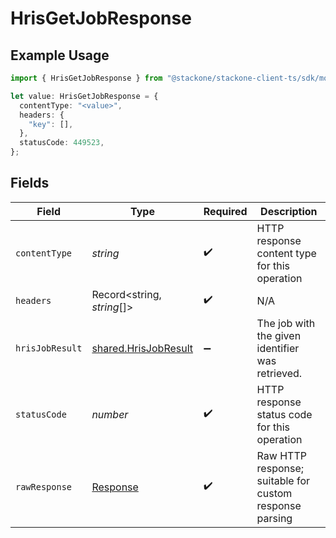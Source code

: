 # HrisGetJobResponse

## Example Usage

```typescript
import { HrisGetJobResponse } from "@stackone/stackone-client-ts/sdk/models/operations";

let value: HrisGetJobResponse = {
  contentType: "<value>",
  headers: {
    "key": [],
  },
  statusCode: 449523,
};
```

## Fields

| Field                                                                 | Type                                                                  | Required                                                              | Description                                                           |
| --------------------------------------------------------------------- | --------------------------------------------------------------------- | --------------------------------------------------------------------- | --------------------------------------------------------------------- |
| `contentType`                                                         | *string*                                                              | :heavy_check_mark:                                                    | HTTP response content type for this operation                         |
| `headers`                                                             | Record<string, *string*[]>                                            | :heavy_check_mark:                                                    | N/A                                                                   |
| `hrisJobResult`                                                       | [shared.HrisJobResult](../../../sdk/models/shared/hrisjobresult.md)   | :heavy_minus_sign:                                                    | The job with the given identifier was retrieved.                      |
| `statusCode`                                                          | *number*                                                              | :heavy_check_mark:                                                    | HTTP response status code for this operation                          |
| `rawResponse`                                                         | [Response](https://developer.mozilla.org/en-US/docs/Web/API/Response) | :heavy_check_mark:                                                    | Raw HTTP response; suitable for custom response parsing               |